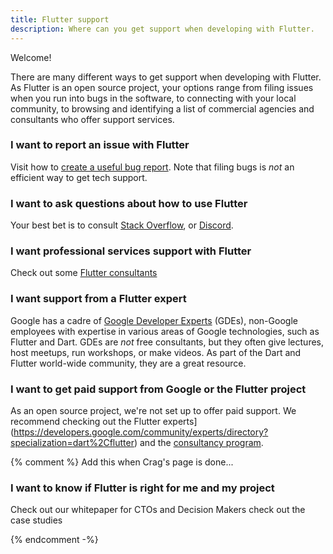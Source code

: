 ```yaml
---
title: Flutter support
description: Where can you get support when developing with Flutter.
---
```


Welcome!

There are many different ways to get support
when developing with Flutter.
As Flutter is an open source project,
your options range from filing issues when you
run into bugs in the software,
to connecting with your local community,
to browsing and identifying a list of commercial agencies
and consultants who offer support services.

### I want to report an issue with Flutter

Visit how to [create a useful bug report](/resources/bug-reports).
Note that filing bugs is _not_ an efficient way to get tech support.

### I want to ask questions about how to use Flutter

Your best bet is to consult
[Stack Overflow](https://stackoverflow.com/questions/tagged/flutter),
or [Discord](https://discord.com/invite/rflutterdev).

### I want professional services support with Flutter

Check out some
[Flutter consultants]({{site.main-repo}}/consultants)

### I want support from a Flutter expert

Google has a cadre of [Google Developer Experts][] (GDEs),
non-Google employees with expertise in various areas
of Google technologies, such as Flutter and Dart.
GDEs are _not_ free consultants, but they often give
lectures, host meetups, run workshops, or make videos.
As part of the Dart and Flutter world-wide community,
they are a great resource.

[Google Developer Experts]: https://developers.google.com/community/experts/directory?specialization=dart%2Cflutter

### I want to get paid support from Google or the Flutter project

As an open source project,
we're not set up to offer paid support.
We recommend checking out the
Flutter experts](https://developers.google.com/community/experts/directory?specialization=dart%2Cflutter)
and the
[consultancy program]({{site.main-repo}}/consultants).

{% comment %}
Add this when Crag's page is done...

### I want to know if Flutter is right for me and my project

Check out our whitepaper for CTOs and Decision Makers
check out the case studies

{% endcomment -%}
